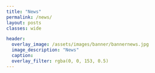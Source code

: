 ```yaml
---
title: "News"
permalink: /news/
layout: posts
classes: wide

header:
  overlay_image: /assets/images/banner/bannernews.jpg  
  image_description: "News"
  caption: 
  overlay_filter: rgba(0, 0, 153, 0.5)
---
```

